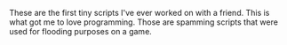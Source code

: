 These are the first tiny scripts I've ever worked on with a friend.
This is what got me to love programming.
Those are spamming scripts that were used for flooding purposes on a game.
